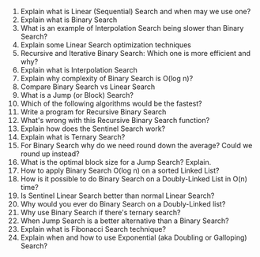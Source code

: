 1. Explain what is Linear (Sequential) Search and when may we use one?
2. Explain what is Binary Search
3. What is an example of Interpolation Search being slower than Binary Search?
4. Explain some Linear Search optimization techniques
5. Recursive and Iterative Binary Search: Which one is more efficient and why?
6. Explain what is Interpolation Search
7. Explain why complexity of Binary Search is O(log n)?
8. Compare Binary Search vs Linear Search
9. What is a Jump (or Block) Search?
10. Which of the following algorithms would be the fastest?
11. Write a program for Recursive Binary Search
12. What's wrong with this Recursive Binary Search function?
13. Explain how does the Sentinel Search work?
14. Explain what is Ternary Search?
15. For Binary Search why do we need round down the average? Could we round up instead?
16. What is the optimal block size for a Jump Search? Explain.
17. How to apply Binary Search O(log n) on a sorted Linked List?
18. How is it possible to do Binary Search on a Doubly-Linked List in O(n) time?
19. Is Sentinel Linear Search better than normal Linear Search?
20. Why would you ever do Binary Search on a Doubly-Linked list?
21. Why use Binary Search if there's ternary search?
22. When Jump Search is a better alternative than a Binary Search?
23. Explain what is Fibonacci Search technique?
24. Explain when and how to use Exponential (aka Doubling or Galloping) Search?
